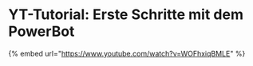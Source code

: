 # YT-Tutorial: Erste Schritte mit dem PowerBot

{% embed url="https://www.youtube.com/watch?v=WOFhxiqBMLE" %}
